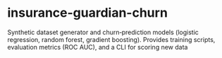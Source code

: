 # insurance-guardian-churn
Synthetic dataset generator and churn‑prediction models (logistic regression, random forest, gradient boosting). Provides training scripts, evaluation metrics (ROC AUC), and a CLI for scoring new data
